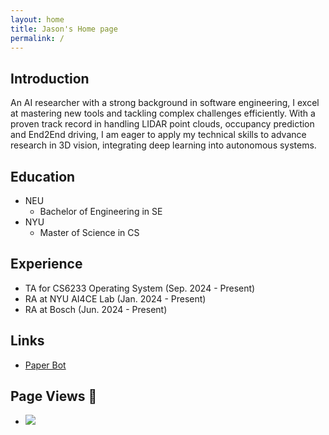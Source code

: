 ```yaml
---
layout: home
title: Jason's Home page
permalink: /
---
```

## Introduction
An AI researcher with a strong background in software engineering, I excel at mastering new tools and tackling complex challenges efficiently. With a proven track record in handling LIDAR point clouds, occupancy prediction and End2End driving, I am eager to apply my technical skills to advance research in 3D vision, integrating deep learning into autonomous systems.
## Education
- NEU 
  - Bachelor of Engineering in SE
- NYU 
  - Master of Science in CS

## Experience
- TA for CS6233 Operating System (Sep. 2024 - Present)
- RA at NYU AI4CE Lab (Jan. 2024 - Present)
- RA at Bosch  (Jun. 2024 - Present)

## Links
- [Paper Bot](https://jas000n.github.io/PaperBot/)

## Page Views 👀 
- ![](https://komarev.com/ghpvc/?username=Jas000n&style=for-the-badge)
